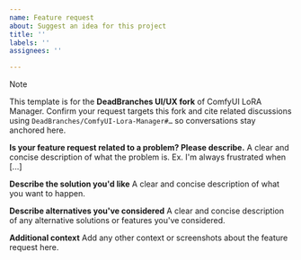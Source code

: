 ```yaml
---
name: Feature request
about: Suggest an idea for this project
title: ''
labels: ''
assignees: ''

---
```


> [!NOTE]
> This template is for the **DeadBranches UI/UX fork** of ComfyUI LoRA Manager. Confirm your request targets this fork and cite related discussions using `DeadBranches/ComfyUI-Lora-Manager#…` so conversations stay anchored here.

**Is your feature request related to a problem? Please describe.**
A clear and concise description of what the problem is. Ex. I'm always frustrated when [...]

**Describe the solution you'd like**
A clear and concise description of what you want to happen.

**Describe alternatives you've considered**
A clear and concise description of any alternative solutions or features you've considered.

**Additional context**
Add any other context or screenshots about the feature request here.
